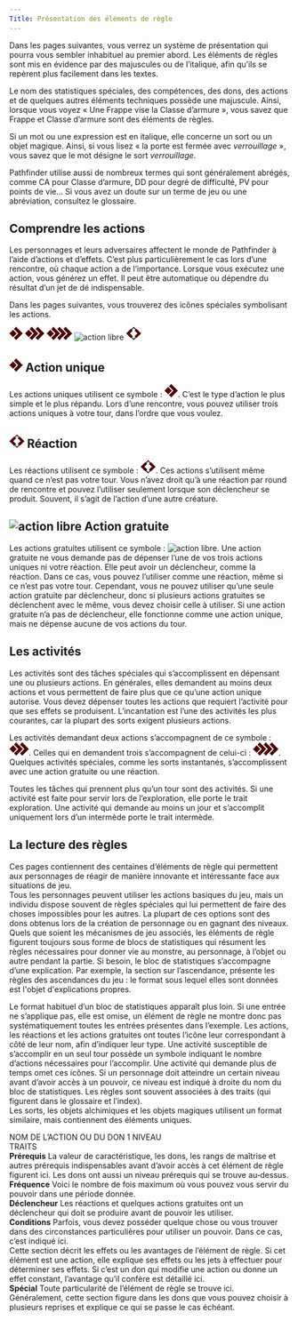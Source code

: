 ```yaml
---
Title: Présentation des éléments de règle
---
```

Dans les pages suivantes, vous verrez un système de présentation qui pourra vous sembler inhabituel au premier abord. Les éléments de règles sont mis en évidence par des majuscules ou de l’italique, afin qu’ils se repèrent plus facilement dans les textes.

Le nom des statistiques spéciales, des compétences, des dons, des actions et de quelques autres éléments techniques possède une majuscule. Ainsi, lorsque vous voyez « Une Frappe vise la Classe d’armure », vous savez que Frappe et Classe d’armure sont des éléments de règles.

Si un mot ou une expression est en italique, elle concerne un sort ou un objet magique. Ainsi, si vous lisez « la porte est fermée avec *verrouillage* », vous savez que le mot désigne le sort *verrouillage*.

Pathfinder utilise aussi de nombreux termes qui sont généralement abrégés, comme
CA pour Classe d’armure, DD pour degré de difficulté, PV pour points de vie... Si vous
avez un doute sur un terme de jeu ou une abréviation, consultez le glossaire.

## Comprendre les actions
Les personnages et leurs adversaires affectent le monde de Pathfinder à l’aide d’actions et d’effets. C’est plus particulièrement le cas lors d’une rencontre, où chaque action a de l’importance. Lorsque vous exécutez une action, vous générez un effet. Il peut être automatique ou dépendre du résultat d’un jet de dé indispensable.

Dans les pages suivantes, vous trouverez des icônes spéciales symbolisant les actions.

![action](/images/1action.png)
![deux actions](/images/2actions.png)
![trois actions](/images/3actions.png)
![action libre](/images/actionlibre.png)
![réaction](/images/réaction.png)


## ![action](/images/1action.png) Action unique
Les actions uniques utilisent ce symbole : ![action](/images/1action.png).
C’est le type d’action le plus simple et le plus répandu. Lors d’une rencontre, vous pouvez utiliser trois actions uniques à votre tour, dans l’ordre que vous voulez.

## ![réaction](/images/réaction.png) Réaction
Les réactions utilisent ce symbole : ![réaction](/images/réaction.png). 
Ces actions s’utilisent même quand ce n’est pas votre tour. Vous n’avez droit qu’à une réaction par round de rencontre et pouvez l’utiliser seulement lorsque son déclencheur se produit. Souvent, il s’agit de l’action d’une autre créature.

## ![action libre](/images/actionlibre.png) Action gratuite
Les actions gratuites utilisent ce symbole : ![action libre](/images/actionlibre.png). 
Une action gratuite ne vous demande pas de dépenser l’une de vos trois actions uniques ni votre réaction. Elle peut avoir un déclencheur, comme la réaction. Dans ce cas, vous pouvez l’utiliser comme une réaction, même si ce n’est pas votre tour. Cependant, vous ne pouvez utiliser qu’une seule action gratuite par déclencheur, donc si plusieurs actions gratuites se déclenchent avec le même, vous devez choisir celle à utiliser. Si une action gratuite n’a pas de déclencheur, elle fonctionne comme une action unique, mais ne dépense aucune de vos actions du tour.

## Les activités
Les activités sont des tâches spéciales qui s’accomplissent en dépensant une ou plusieurs actions. En générales, elles demandent au moins deux actions et vous permettent de faire plus que ce qu’une action unique autorise. Vous devez dépenser toutes les actions que requiert l’activité pour que ses effets se produisent. L’incantation est l’une des activités les plus courantes, car la plupart des sorts exigent plusieurs actions.

Les activités demandant deux actions s’accompagnent de ce symbole : ![deux actions](/images/2actions.png). Celles qui en demandent trois s’accompagnent de celui-ci : ![trois actions](/images/3actions.png). Quelques activités spéciales, comme les sorts instantanés, s’accomplissent avec une action gratuite ou une réaction.

Toutes les tâches qui prennent plus qu’un tour sont des activités. Si une activité est faite pour servir lors de l’exploration, elle porte le trait exploration. Une activité qui demande au moins un jour et s’accomplit uniquement lors d’un intermède porte le trait intermède.

## La lecture des règles
Ces pages contiennent des centaines d’éléments de règle qui permettent aux personnages de réagir de manière innovante et intéressante face aux situations de jeu.  
Tous les personnages peuvent utiliser les actions basiques du jeu, mais un individu dispose souvent de règles spéciales qui lui permettent de faire des choses impossibles pour les autres. La plupart de ces options sont des dons obtenus lors de la création de personnage ou en gagnant des niveaux.  
Quels que soient les mécanismes de jeu associés, les éléments de règle figurent toujours sous forme de blocs de statistiques
qui résument les règles nécessaires pour donner vie au monstre, au personnage, à l’objet ou autre pendant la partie. Si besoin, le bloc de statistiques s’accompagne d’une explication. Par exemple, la section sur l’ascendance, présente les règles des ascendances du jeu : le format sous lequel elles sont données est l'objet d'explications propres.  

Le format habituel d’un bloc de statistiques apparaît plus loin. Si une entrée ne s’applique pas, elle est omise, un élément
de règle ne montre donc pas systématiquement toutes les entrées présentes dans l’exemple. Les actions, les réactions et les actions gratuites ont toutes l’icône leur correspondant à côté de leur nom, afin d’indiquer leur type. Une activité susceptible de s’accomplir en un seul tour possède un symbole indiquant le nombre d’actions nécessaires pour l’accomplir. Une activité qui demande plus de temps omet ces icônes. Si un personnage doit atteindre un certain niveau avant d’avoir accès à un pouvoir, ce niveau est indiqué à droite du nom du bloc de statistiques. Les règles sont souvent associées à des traits (qui figurent dans le glossaire et l’index).  
Les sorts, les objets alchimiques et les objets magiques utilisent un format similaire, mais contiennent des éléments uniques.

NOM DE L’ACTION OU DU DON 1 NIVEAU  
TRAITS  
**Prérequis** La valeur de caractéristique, les dons, les rangs de maîtrise et autres prérequis indispensables avant d’avoir accès à cet élément de règle figurent ici. Les dons ont aussi un niveau prérequis qui se trouve au‑dessus.  
**Fréquence** Voici le nombre de fois maximum où vous pouvez vous servir du pouvoir dans une période donnée.  
**Déclencheur** Les réactions et quelques actions gratuites ont un déclencheur qui doit se produire avant de pouvoir les utiliser.  
**Conditions** Parfois, vous devez posséder quelque chose ou vous trouver dans des circonstances particulières pour utiliser un pouvoir. Dans ce cas, c’est indiqué ici.  
Cette section décrit les effets ou les avantages de l’élément de règle. Si cet élément est une action, elle explique ses effets ou les jets à effectuer pour déterminer ses effets. Si c’est un don qui modifie une action ou donne un effet constant, l’avantage qu’il confère est détaillé ici.  
**Spécial** Toute particularité de l’élément de règle se trouve ici. Généralement, cette section figure dans les dons que vous pouvez choisir à plusieurs reprises et explique ce qui se passe le cas échéant.
